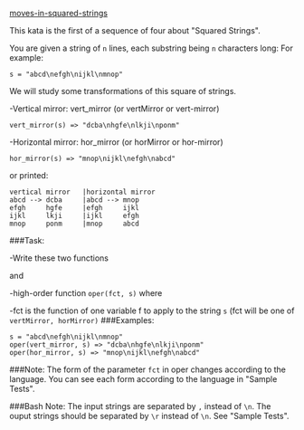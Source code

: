 [moves-in-squared-strings](https://www.codewars.com/kata/moves-in-squared-strings-i)

This kata is the first of a sequence of four about "Squared Strings".

You are given a string of `n` lines, each substring being `n` characters long: For example:

`s = "abcd\nefgh\nijkl\nmnop"`

We will study some transformations of this square of strings.

-Vertical mirror: vert_mirror (or vertMirror or vert-mirror)

  `vert_mirror(s) => "dcba\nhgfe\nlkji\nponm"`
  
-Horizontal mirror: hor_mirror (or horMirror or hor-mirror)

`hor_mirror(s) => "mnop\nijkl\nefgh\nabcd"`

or printed:

```
vertical mirror   |horizontal mirror   
abcd --> dcba     |abcd --> mnop 
efgh     hgfe     |efgh     ijkl 
ijkl     lkji     |ijkl     efgh 
mnop     ponm     |mnop     abcd
```
###Task:

-Write these two functions

and

-high-order function `oper(fct, s)` where

  -fct is the function of one variable f to apply to the string `s` (fct will be one of `vertMirror, horMirror)`
###Examples:

```
s = "abcd\nefgh\nijkl\nmnop"
oper(vert_mirror, s) => "dcba\nhgfe\nlkji\nponm"
oper(hor_mirror, s) => "mnop\nijkl\nefgh\nabcd"
```
###Note:
The form of the parameter `fct` in oper changes according to the language. You can see each form according to the language in "Sample Tests".

###Bash Note:
The input strings are separated by `,` instead of `\n`. The ouput strings should be separated by `\r` instead of `\n`. See "Sample Tests".